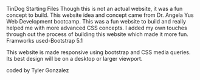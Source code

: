 TinDog Starting Files
Though this is not an actual website, it was a fun concept to build. This website idea and concept came from Dr. Angela Yus Web Development bootcamp. This was a fun website to build and really helped me with more advanced CSS concepts. I added my own touches through out the process of building this website which made it more fun.
Framworks used-Bootstrap 5.1

This website is made responsive using bootstrap and CSS media queries. Its best design will be on a desktop or larger viewport.

coded by Tyler Gonzalez

